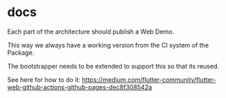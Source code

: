# docs

Each part of the architecture should publish a Web Demo.

This way we always have a working version from the CI system of the Package.

The bootstrapper needs to be extended to support this so that its reused.

See here for how to do it: https://medium.com/flutter-community/flutter-web-github-actions-github-pages-dec8f308542a
